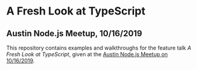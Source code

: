 # A Fresh Look at TypeScript

## Austin Node.js Meetup, 10/16/2019

This repository contains examples and walkthroughs for the feature talk _A Fresh Look at TypeScript_, given at the [Austin Node.js Meetup on 10/16/2019](https://www.meetup.com/austinnodejs/events/hvklzqyznbvb/).